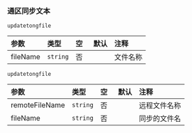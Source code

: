 ### 通区同步文本

`updatetongfile`

| 参数     | 类型     | 空   | 默认 | 注释     |
| :------- | :------- | :--- | :--- | :------- |
| fileName | `string` | 否   |      | 文件名称 |

`updatetongfile`

| 参数           | 类型     | 空   | 默认 | 注释         |
| :------------- | :------- | :--- | :--- | :----------- |
| remoteFileName | `string` | 否   |      | 远程文件名称 |
| fileName       | `string` | 否   |      | 同步的文件名 |

